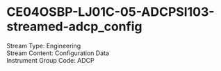 # CE04OSBP-LJ01C-05-ADCPSI103-streamed-adcp_config

Stream Type: Engineering<br>
Stream Content: Configuration Data<br>
Instrument Group Code: ADCP<br>
